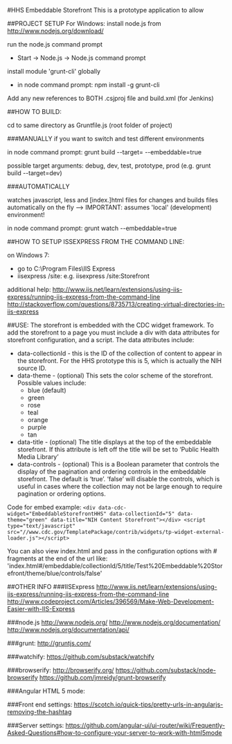
#HHS Embeddable Storefront
This is a prototype application to allow

##PROJECT SETUP
For Windows:
install node.js from  http://www.nodejs.org/download/

run the node.js command prompt
- Start -> Node.js -> Node.js command prompt

install module 'grunt-cli' globally
- in node command prompt: 
    npm install -g grunt-cli

Add any new references to BOTH .csjproj file and build.xml (for Jenkins)

##HOW TO BUILD:

cd to same directory as Gruntfile.js (root folder of project)

###MANUALLY
if you want to switch and test different environments

in node command prompt: 
    grunt build --target=<TARGET> --embeddable=true
    
possible target arguments: debug, dev, test, prototype, prod (e.g. grunt build --target=dev)

###AUTOMATICALLY

watches javascript, less and [index.]html files for changes and builds files automatically on the fly
--> IMPORTANT: assumes 'local' (development) environment!

in node command prompt:
    grunt watch --embeddable=true



##HOW TO SETUP ISSEXPRESS FROM THE COMMAND LINE:

on Windows 7:
* go to C:\Program Files\IIS Express
* iisexpress /site:<name>
e.g. iisexpress /site:Storefront

additional help:
http://www.iis.net/learn/extensions/using-iis-express/running-iis-express-from-the-command-line
http://stackoverflow.com/questions/8735713/creating-virtual-directories-in-iis-express

##USE:
The storefront is embedded with the CDC widget framework.  To add the storefront to a page you must include a div with data
attributes for storefront configuration, and a script.  The data attributes include:

* data-collectionId - this is the ID of the collection of content to appear in the storefront.  For the HHS prototype this is 5, which is actually the NIH source ID.
* data-theme - (optional) This sets the color scheme of the storefront.  Possible values include:
  * blue (default)
  * green
  * rose
  * teal
  * orange
  * purple
  * tan
* data-title - (optional) The title displays at the top of the embeddable storefront.  If this attribute is left off the title will be set to ‘Public Health Media Library’
* data-controls - (optional) This is a Boolean parameter that controls the display of the pagination and ordering controls in the embeddable storefront.  The default is ‘true’.  ‘false’ will disable the controls, which is useful in cases where the collection may not be large enough to require pagination or ordering options.

Code for embed example:
    ```
    <div data-cdc-widget="EmbeddableStorefrontHHS" data-collectionId="5" data-theme="green" data-title="NIH Content Storefront"></div>
    <script type="text/javascript" src="//www.cdc.gov/TemplatePackage/contrib/widgets/tp-widget-external-loader.js"></script>
    ```

You can also view index.html and pass in the configuration options with # fragments at the end of the url like:
'index.html#/embeddable/collectionId/5/title/Test%20Embeddable%20Storefront/theme/blue/controls/false'



##OTHER INFO
###IISExpress
http://www.iis.net/learn/extensions/using-iis-express/running-iis-express-from-the-command-line
http://www.codeproject.com/Articles/396569/Make-Web-Development-Easier-with-IIS-Express

###node.js
http://www.nodejs.org/
http://www.nodejs.org/documentation/
http://www.nodejs.org/documentation/api/

###grunt:
http://gruntjs.com/

###watchify:
https://github.com/substack/watchify

###browserify:
http://browserify.org/
https://github.com/substack/node-browserify
https://github.com/jmreidy/grunt-browserify

###Angular HTML 5 mode:

###Front end settings:
https://scotch.io/quick-tips/pretty-urls-in-angularjs-removing-the-hashtag

###Server settings:
https://github.com/angular-ui/ui-router/wiki/Frequently-Asked-Questions#how-to-configure-your-server-to-work-with-html5mode